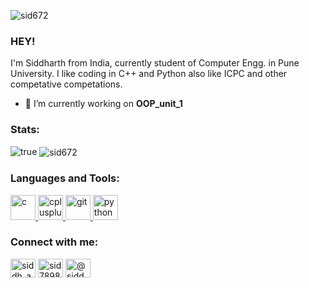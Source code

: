 <p align="left"> <img src="https://komarev.com/ghpvc/?username=sid672&label=Profile%20views&color=14f0cb&style=plastic" alt="sid672" /> </p>

### HEY!
I'm Siddharth from India, currently student of Computer Engg. in Pune University.
I like coding in C++ and Python also like ICPC and other competative competations.

- 🔭 I’m currently working on **OOP_unit_1**

### Stats:
![true](https://github-readme-stats.vercel.app/api?username=Sid672&show_icons=true&theme=merko)
<img align="center" src="https://github-readme-streak-stats.herokuapp.com/?user=sid672&theme=dark" alt="sid672" /></p>


<h3 align="left">Languages and Tools:</h3>
<p align="left"> <a href="https://www.cprogramming.com/" target="_blank"> <img src="https://devicons.github.io/devicon/devicon.git/icons/c/c-original.svg" alt="c" width="40" height="40"/> </a> <a href="https://www.w3schools.com/cpp/" target="_blank"> <img src="https://devicons.github.io/devicon/devicon.git/icons/cplusplus/cplusplus-original.svg" alt="cplusplus" width="40" height="40"/> </a> <a href="https://git-scm.com/" target="_blank"> <img src="https://www.vectorlogo.zone/logos/git-scm/git-scm-icon.svg" alt="git" width="40" height="40"/> </a> <a href="https://www.python.org" target="_blank"> <img src="https://devicons.github.io/devicon/devicon.git/icons/python/python-original.svg" alt="python" width="40" height="40"/> </a> </p>

<h3 align="left">Connect with me:</h3>
<p align="left">
<a href="https://instagram.com/siddh_arth_7898" target="blank"><img align="center" src="https://cdn.jsdelivr.net/npm/simple-icons@3.0.1/icons/instagram.svg" alt="siddh_arth_7898" height="30" width="40" /></a>
<a href="https://codeforces.com/profile/sid7898" target="blank"><img align="center" src="https://cdn.jsdelivr.net/npm/simple-icons@3.0.1/icons/codeforces.svg" alt="sid7898" height="30" width="40" /></a>
<a href="https://www.hackerearth.com/@siddharthsingh7898" target="blank"><img align="center" src="https://cdn.jsdelivr.net/npm/simple-icons@3.0.1/icons/hackerearth.svg" alt="@siddharthsingh7898" height="30" width="40" /></a>
</p>
